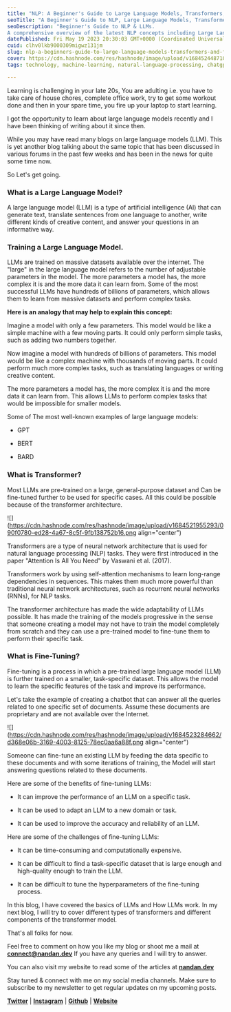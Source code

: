 ```yaml
---
title: "NLP: A Beginner's Guide to Large Language Models, Transformers, and Fine-tuning."
seoTitle: "A Beginner's Guide to NLP, Large Language Models, Transformers..!!"
seoDescription: "Beginner's Guide to NLP & LLMs.
A comprehensive overview of the latest NLP concepts including Large Language Models (LLMs), Transformers, etc."
datePublished: Fri May 19 2023 20:30:03 GMT+0000 (Coordinated Universal Time)
cuid: clhv0lkb9000309migwz131jm
slug: nlp-a-beginners-guide-to-large-language-models-transformers-and-fine-tuning
cover: https://cdn.hashnode.com/res/hashnode/image/upload/v1684524487108/ace60428-6e3c-473f-a0ac-646924c2a5a2.png
tags: technology, machine-learning, natural-language-processing, chatgpt, large-language-models

---
```


Learning is challenging in your late 20s, You are adulting i.e. you have to take care of house chores, complete office work, try to get some workout done and then in your spare time, you fire up your laptop to start learning.

I got the opportunity to learn about large language models recently and I have been thinking of writing about it since then.

While you may have read many blogs on large language models (LLM). This is yet another blog talking about the same topic that has been discussed in various forums in the past few weeks and has been in the news for quite some time now.

So Let's get going.

### What is a Large Language Model?

A large language model (LLM) is a type of artificial intelligence (AI) that can generate text, translate sentences from one language to another, write different kinds of creative content, and answer your questions in an informative way.

### Training a Large Language Model.

LLMs are trained on massive datasets available over the internet. The "large" in the large language model refers to the number of adjustable parameters in the model. The more parameters a model has, the more complex it is and the more data it can learn from. Some of the most successful LLMs have hundreds of billions of parameters, which allows them to learn from massive datasets and perform complex tasks.

**Here is an analogy that may help to explain this concept:**

Imagine a model with only a few parameters. This model would be like a simple machine with a few moving parts. It could only perform simple tasks, such as adding two numbers together.

Now imagine a model with hundreds of billions of parameters. This model would be like a complex machine with thousands of moving parts. It could perform much more complex tasks, such as translating languages or writing creative content.

The more parameters a model has, the more complex it is and the more data it can learn from. This allows LLMs to perform complex tasks that would be impossible for smaller models.

Some of The most well-known examples of large language models:

* GPT
    
* BERT
    
* BARD
    

### What is Transformer?

Most LLMs are pre-trained on a large, general-purpose dataset and Can be fine-tuned further to be used for specific cases. All this could be possible because of the transformer architecture.

![](https://cdn.hashnode.com/res/hashnode/image/upload/v1684521955293/090f0780-ed28-4a67-8c5f-9fb138752b16.png align="center")

Transformers are a type of neural network architecture that is used for natural language processing (NLP) tasks. They were first introduced in the paper "Attention Is All You Need" by Vaswani et al. (2017).

Transformers work by using self-attention mechanisms to learn long-range dependencies in sequences. This makes them much more powerful than traditional neural network architectures, such as recurrent neural networks (RNNs), for NLP tasks.

The transformer architecture has made the wide adaptability of LLMs possible. It has made the training of the models progressive in the sense that someone creating a model may not have to train the model completely from scratch and they can use a pre-trained model to fine-tune them to perform their specific task.

### What is Fine-Tuning?

Fine-tuning is a process in which a pre-trained large language model (LLM) is further trained on a smaller, task-specific dataset. This allows the model to learn the specific features of the task and improve its performance.

Let's take the example of creating a chatbot that can answer all the queries related to one specific set of documents. Assume these documents are proprietary and are not available over the Internet.

![](https://cdn.hashnode.com/res/hashnode/image/upload/v1684523284662/d368e06b-3169-4003-8125-78ec0aa6a88f.png align="center")

Someone can fine-tune an existing LLM by feeding the data specific to these documents and with some iterations of training, the Model will start answering questions related to these documents.

Here are some of the benefits of fine-tuning LLMs:

* It can improve the performance of an LLM on a specific task.
    
* It can be used to adapt an LLM to a new domain or task.
    
* It can be used to improve the accuracy and reliability of an LLM.
    

Here are some of the challenges of fine-tuning LLMs:

* It can be time-consuming and computationally expensive.
    
* It can be difficult to find a task-specific dataset that is large enough and high-quality enough to train the LLM.
    
* It can be difficult to tune the hyperparameters of the fine-tuning process.
    

In this blog, I have covered the basics of LLMs and How LLMs work. In my next blog, I will try to cover different types of transformers and different components of the transformer model.

That's all folks for now.

Feel free to comment on how you like my blog or shoot me a mail at [**connect@nandan.dev**](mailto:connect@nandan.dev) If you have any queries and I will try to answer.

You can also visit my website to read some of the articles at [**nandan.dev**](http://nandan.dev)

Stay tuned & connect with me on my social media channels. Make sure to subscribe to my newsletter to get regular updates on my upcoming posts.

[**Twitter**](https://twitter.com/_sirius93_) | [**Instagram**](https://www.instagram.com/_sirius93_) | [**Github**](https://github.com/sirius93) | [**Website**](https://nandan.dev/)